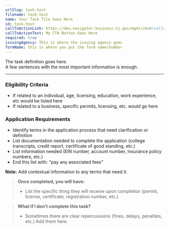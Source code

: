```yaml
---
urlSlug: task-test
filename: task-test
name: Your Task Tile Goes Here
id: task-test
callToActionLink: https://dev.navigator.business.nj.gov/mgmt/cms#/collections/business-formation-c-corp
callToActionText: My CTA Button Goes Here
required: true
issuingAgency: This is where the issuing agency goes
formName: this is where you put the form name/number
---
```

The task definition goes here.  
A few sentences with the most important information is enough.

---
### Eligibility Criteria
- If related to an individual, age, licensing, education, work experience, etc would be listed here
- If related to a business, specific permits, licensing, etc. would go here

### Application Requirements
- Identify terms in the application process that need clarification or definition
- List documentation needed to complete the application (college transcripts, credit report, certificate of good standing, etc.)
- List information needed (EIN number, account number, insurance policy numbers, etc.)
- End this list with: "pay any associated fees"

**Note:** Add contextual information to any terms that need it. 

>**Once completed, you will have:**
>- List the specific thing they will receive upon completion (permit, license, certificate, registration number, etc.)

>**What if I don't complete this task?**
>- Sometimes there are clear repercussions (fines, delays, penalties, etc.) Add them here. 